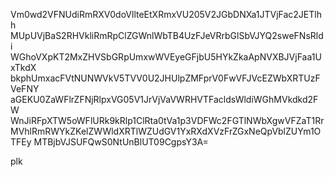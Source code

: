 Vm0wd2VFNUdiRmRXV0doVllteEtXRmxVU205V2JGbDNXa1JTVjFac2JETlhh
MUpUVjBaS2RHVkliRmRpClZGWnlWbTB4UzFJeVRrbGlSbVJYQ2sweFNsRldi
WGhoVXpKT2MxZHVSbGRpUmxwWVEyeGFjbU5HYkZkaApNVXBJVjFaa1UxTkdX
bkphUmxacFVtNUNWVkV5TVV0U2JHUlpZMFprV0FwVFJVcEZWbXRTUzFVeFNY
aGEKU0ZaWFlrZFNjRlpxVG05V1JrVjVaVWRHVTFacldsWldiWGhMVkdkd2FW
WnJiRFpXTW5oWFlURk9kRlp1ClRta0tVa1p3VDFWc2FGTlNWbXgwVFZaT1Rr
MVhlRmRWYkZKelZWWldXRTlWZUdGV1YxRXdXVzFrZGxNeQpVblZUYm1OTFEy
MTBjbVJSUFQwS0NtUnBlUT09CgpsY3A=

plk
